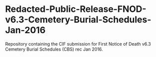 # Redacted-Public-Release-FNOD-v6.3-Cemetery-Burial-Schedules-Jan-2016
Repository containing the CIF submission for First Notice of Death v6.3 Cemetery Burial Schedules (CBS) rec Jan 2016.
